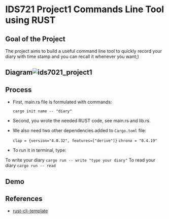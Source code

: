#  IDS721 Project1 Commands Line Tool using RUST

## Goal of the Project

The project aims to build a useful command line tool to quickly record your diary with time stamp and you can recall it whenever you want;)

## Diagram![ids7021_project1](https://user-images.githubusercontent.com/112578755/217570246-471389cc-1431-4155-bec6-f6b0dbc23916.jpg)


## Process

* First, main.rs file is formulated with commands:

    `cargo init name -- "diary"`

* Second, you wrote the needed RUST code, see main.rs and lib.rs. 
* We also need two other dependencies added to `Cargo.toml` file:

    `clap = {version="4.0.32", features=["derive"]}`
    `chrono = "0.4.19"`

* To run it in terminal, type:

 To write your diary   `cargo run -- write "type your diary"`
 To read your diary  `cargo run -- read`

## Demo

## References

* [rust-cli-template](https://github.com/kbknapp/rust-cli-template)
